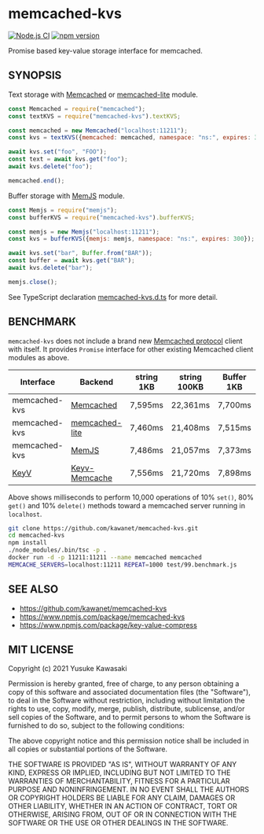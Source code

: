 # memcached-kvs

[![Node.js CI](https://github.com/kawanet/memcached-kvs/workflows/Node.js%20CI/badge.svg?branch=main)](https://github.com/kawanet/memcached-kvs/actions/)
[![npm version](https://badge.fury.io/js/memcached-kvs.svg)](https://www.npmjs.com/package/memcached-kvs)

Promise based key-value storage interface for memcached.

## SYNOPSIS

Text storage with [Memcached](https://www.npmjs.com/package/memcached)
or [memcached-lite](https://www.npmjs.com/package/memcached-lite) module.

```js
const Memcached = require("memcached");
const textKVS = require("memcached-kvs").textKVS;

const memcached = new Memcached("localhost:11211");
const kvs = textKVS({memcached: memcached, namespace: "ns:", expires: 300});

await kvs.set("foo", "FOO");
const text = await kvs.get("foo");
await kvs.delete("foo");

memcached.end();
```

Buffer storage with [MemJS](https://www.npmjs.com/package/memjs) module.

```js
const Memjs = require("memjs");
const bufferKVS = require("memcached-kvs").bufferKVS;

const memjs = new Memjs("localhost:11211");
const kvs = bufferKVS({memjs: memjs, namespace: "ns:", expires: 300});

await kvs.set("bar", Buffer.from("BAR"));
const buffer = await kvs.get("BAR");
await kvs.delete("bar");

memjs.close();
```

See TypeScript declaration
[memcached-kvs.d.ts](https://github.com/kawanet/memcached-kvs/blob/main/types/memcached-kvs.d.ts)
for more detail.

## BENCHMARK

`memcached-kvs` does not include a brand new
[Memcached protocol](https://github.com/memcached/memcached/wiki/Protocols)
client with itself.
It provides `Promise` interface for other existing Memcached client modules as above.

|Interface|Backend|string 1KB|string 100KB|Buffer 1KB|Buffer 100KB|
|---|---|---|---|---|---|
| memcached-kvs | [Memcached](https://www.npmjs.com/package/memcached) |7,595ms|22,361ms|7,700ms|22,340ms|
| memcached-kvs | [memcached-lite](https://www.npmjs.com/package/memcached-lite) |7,460ms|21,408ms|7,515ms|21,123ms|
| memcached-kvs | [MemJS](https://www.npmjs.com/package/memjs) |7,486ms|21,057ms|7,373ms|21,105ms|
| [KeyV](https://www.npmjs.com/package/keyv) | [Keyv-Memcache](https://github.com/jaredwray/keyv-memcache) |7,556ms|21,720ms|7,898ms|27,382ms|

Above shows milliseconds to perform 10,000 operations of
10% `set()`, 80% `get()` and 10% `delete()` methods
toward a memcached server running in `localhost`.

```sh
git clone https://github.com/kawanet/memcached-kvs.git
cd memcached-kvs
npm install
./node_modules/.bin/tsc -p .
docker run -d -p 11211:11211 --name memcached memcached
MEMCACHE_SERVERS=localhost:11211 REPEAT=1000 test/99.benchmark.js
```

## SEE ALSO

- https://github.com/kawanet/memcached-kvs
- https://www.npmjs.com/package/memcached-kvs
- https://www.npmjs.com/package/key-value-compress

## MIT LICENSE

Copyright (c) 2021 Yusuke Kawasaki

Permission is hereby granted, free of charge, to any person obtaining a copy of this software and associated
documentation files (the "Software"), to deal in the Software without restriction, including without limitation the
rights to use, copy, modify, merge, publish, distribute, sublicense, and/or sell copies of the Software, and to permit
persons to whom the Software is furnished to do so, subject to the following conditions:

The above copyright notice and this permission notice shall be included in all copies or substantial portions of the
Software.

THE SOFTWARE IS PROVIDED "AS IS", WITHOUT WARRANTY OF ANY KIND, EXPRESS OR IMPLIED, INCLUDING BUT NOT LIMITED TO THE
WARRANTIES OF MERCHANTABILITY, FITNESS FOR A PARTICULAR PURPOSE AND NONINFRINGEMENT. IN NO EVENT SHALL THE AUTHORS OR
COPYRIGHT HOLDERS BE LIABLE FOR ANY CLAIM, DAMAGES OR OTHER LIABILITY, WHETHER IN AN ACTION OF CONTRACT, TORT OR
OTHERWISE, ARISING FROM, OUT OF OR IN CONNECTION WITH THE SOFTWARE OR THE USE OR OTHER DEALINGS IN THE SOFTWARE.
